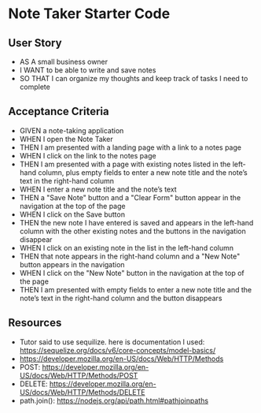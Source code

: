 # Note Taker Starter Code

## User Story
- AS A small business owner
- I WANT to be able to write and save notes
- SO THAT I can organize my thoughts and keep track of tasks I need to complete

## Acceptance Criteria
- GIVEN a note-taking application
- WHEN I open the Note Taker
- THEN I am presented with a landing page with a link to a notes page
- WHEN I click on the link to the notes page
- THEN I am presented with a page with existing notes listed in the left-hand column, plus empty fields to enter a new note title and the note’s text in the right-hand column
- WHEN I enter a new note title and the note’s text
- THEN a "Save Note" button and a "Clear Form" button appear in the navigation at the top of the page
- WHEN I click on the Save button
- THEN the new note I have entered is saved and appears in the left-hand column with the other existing notes and the buttons in the navigation disappear
- WHEN I click on an existing note in the list in the left-hand column
- THEN that note appears in the right-hand column and a "New Note" button appears in the navigation
- WHEN I click on the "New Note" button in the navigation at the top of the page
- THEN I am presented with empty fields to enter a new note title and the note’s text in the right-hand column and the button disappears

## Resources 

- Tutor said to use sequilize. here is documentation I used: https://sequelize.org/docs/v6/core-concepts/model-basics/ 
- https://developer.mozilla.org/en-US/docs/Web/HTTP/Methods 
- POST: https://developer.mozilla.org/en-US/docs/Web/HTTP/Methods/POST 
- DELETE: https://developer.mozilla.org/en-US/docs/Web/HTTP/Methods/DELETE 
- path.join(): https://nodejs.org/api/path.html#pathjoinpaths 